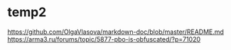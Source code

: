 # temp2
https://github.com/OlgaVlasova/markdown-doc/blob/master/README.md
https://arma3.ru/forums/topic/5877-pbo-is-obfuscated/?p=71020
